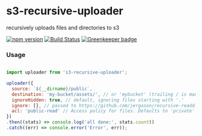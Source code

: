 s3-recursive-uploader
=====================

recursively uploads files and directories to s3

[![npm version](https://badge.fury.io/js/s3-recursive-uploader.svg)](https://badge.fury.io/js/s3-recursive-uploader) 
[![Build Status](https://travis-ci.org/dawson-org/s3-recursive-uploader.svg?branch=master)](https://travis-ci.org/dawson-org/s3-recursive-uploader) 
[![Greenkeeper badge](https://badges.greenkeeper.io/dawson-org/s3-recursive-uploader.svg)](https://greenkeeper.io/)

### Usage

```js

import uploader from 's3-recursive-uploader';

uploader({
  source: `${__dirname}/public`,
  destination: 'my-bucket/assets/', // or 'mybucket' (trailing / is mandatory iff specifying a prefix)
  ignoreHidden: true, // default, ignoring files starting with '.'
  ignore: [], // passed to https://github.com/jergason/recursive-readdir
  acl: 'public-read' // Access policy for files. Defaults to 'private'. Passed to aws-sdk
})
.then((stats) => console.log('all done:', stats.count))
.catch((err) => console.error('Error', err));

```
